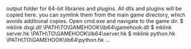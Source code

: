 output folder for 64-bit libraries and plugins. All dlls and plugins will be copied here.
you can symlink them from the main game directory, which avoids additional copies.
Open cmd.exe and navigate to the game dir.
 $ mklink dxgi.dll \PATH\TO\GAMEHOOK\lib64\gamehook.dll
 $ mklink server.hk \PATH\TO\GAMEHOOK\lib64\server.hk
 $ mklink python.hk \PATH\TO\GAMEHOOK\lib64\python.hk
 ...
